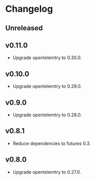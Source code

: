 # Changelog

## Unreleased

## v0.11.0

- Upgrade opentelemtry to 0.30.0.

## v0.10.0

- Upgrade opentelemtry to 0.29.0.

## v0.9.0

- Upgrade opentelemtry to 0.28.0.

## v0.8.1

- Reduce dependencies to futures 0.3.

## v0.8.0

- Upgrade opentelemtry to 0.27.0.
